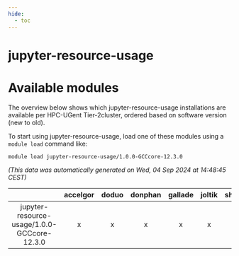 ```yaml
---
hide:
  - toc
---
```


jupyter-resource-usage
======================

# Available modules


The overview below shows which jupyter-resource-usage installations are available per HPC-UGent Tier-2cluster, ordered based on software version (new to old).

To start using jupyter-resource-usage, load one of these modules using a `module load` command like:

```shell
module load jupyter-resource-usage/1.0.0-GCCcore-12.3.0
```

*(This data was automatically generated on Wed, 04 Sep 2024 at 14:48:45 CEST)*  

| |accelgor|doduo|donphan|gallade|joltik|shinx|skitty|
| :---: | :---: | :---: | :---: | :---: | :---: | :---: | :---: |
|jupyter-resource-usage/1.0.0-GCCcore-12.3.0|x|x|x|x|x|x|x|
